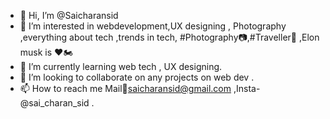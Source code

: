 - 👋 Hi, I’m @Saicharansid
- 👀 I’m interested in webdevelopment,UX designing , Photography ,everything about tech ,trends in tech, #Photography📷,#Traveller🧳 ,Elon musk is ❤🏍
- 🌱 I’m currently learning web tech , UX designing.
- 💞️ I’m looking to collaborate on any projects on web dev .
- 📫 How to reach me  Mail📧saicharansid@gmail.com ,Insta-@sai_charan_sid .

<!---
Saicharansid/Saicharansid is a ✨ special ✨ repository because its `README.md` (this file) appears on your GitHub profile.
You can click the Preview link to take a look at your changes.
--->
